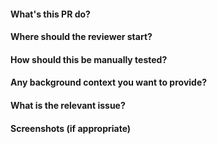 #### What's this PR do?
#### Where should the reviewer start?
#### How should this be manually tested?
#### Any background context you want to provide?
#### What is the relevant issue?
#### Screenshots (if appropriate)

